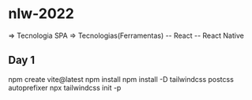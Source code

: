 # nlw-2022

=> Tecnologia SPA
=> Tecnologias(Ferramentas)
-- React
-- React Native

## Day 1

npm create vite@latest
npm install
npm install -D tailwindcss postcss autoprefixer
npx tailwindcss init -p
